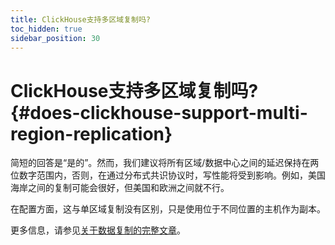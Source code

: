 ```yaml
---
title: ClickHouse支持多区域复制吗?
toc_hidden: true
sidebar_position: 30
---
```


# ClickHouse支持多区域复制吗? {#does-clickhouse-support-multi-region-replication}

简短的回答是“是的”。然而，我们建议将所有区域/数据中心之间的延迟保持在两位数字范围内，否则，在通过分布式共识协议时，写性能将受到影响。例如，美国海岸之间的复制可能会很好，但美国和欧洲之间就不行。

在配置方面，这与单区域复制没有区别，只是使用位于不同位置的主机作为副本。

更多信息，请参见[关于数据复制的完整文章](../../engines/table-engines/mergetree-family/replication.md)。


